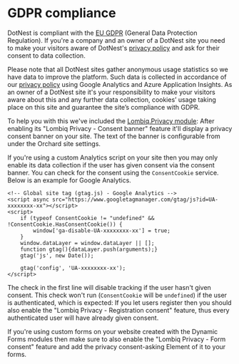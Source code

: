 # GDPR compliance



DotNest is compliant with the [EU GDPR](https://www.eugdpr.org/) (General Data Protection Regulation). If you're a company and an owner of a DotNest site you need to make your visitors aware of DotNest's [privacy policy](https://lombiq.com/privacy-policy) and ask for their consent to data collection.

Please note that all DotNest sites gather anonymous usage statistics so we have data to improve the platform. Such data is collected in accordance of our [privacy policy](https://lombiq.com/privacy-policy) using Google Analytics and Azure Application Insights. As an owner of a DotNest site it's your responsibility to make your visitors aware about this and any further data collection, cookies’ usage taking place on this site and guarantee the site’s compliance with GDPR.

To help you with this we've included the [Lombiq.Privacy module](https://github.com/Lombiq/Orchard-Privacy): After enabling its "Lombiq Privacy - Consent banner" feature it'll display a privacy consent banner on your site. The text of the banner is configurable from under the Orchard site settings.

If you're using a custom Analytics script on your site then you may only enable its data collection if the user has given consent via the consent banner. You can check for the consent using the `ConsentCookie` service. Below is an example for Google Analytics.

    <!-- Global site tag (gtag.js) - Google Analytics -->
    <script async src="https://www.googletagmanager.com/gtag/js?id=UA-xxxxxxxx-xx"></script>
    <script>
        if (typeof ConsentCookie != "undefined" && !ConsentCookie.HasConsentCookie()) {
            window['ga-disable-UA-xxxxxxxx-xx'] = true;
        }
        window.dataLayer = window.dataLayer || [];
        function gtag(){dataLayer.push(arguments);}
        gtag('js', new Date());

        gtag('config', 'UA-xxxxxxxx-xx');
    </script>   
 
The check in the first line will disable tracking if the user hasn't given consent. This check won't run (`ConsentCookie` will be `undefined`) if the user is authenticated, which is expected: If you let users register then you should also enable the "Lombiq Privacy - Registration consent" feature, thus every authenticated user will have already given consent.

If you're using custom forms on your website created with the Dynamic Forms modules then make sure to also enable the "Lombiq Privacy - Form consent" feature and add the privacy consent-asking Element of it to your forms.
